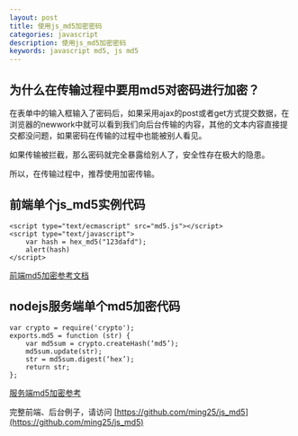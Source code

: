 ```yaml
---
layout: post
title: 使用js_md5加密密码
categories: javascript
description: 使用js_md5加密密码
keywords: javascript md5, js md5
---
```


## 为什么在传输过程中要用md5对密码进行加密？   

在表单中的输入框输入了密码后，如果采用ajax的post或者get方式提交数据，在浏览器的newwork中就可以看到我们向后台传输的内容，其他的文本内容直接提交都没问题，如果密码在传输的过程中也能被别人看见。

如果传输被拦截，那么密码就完全暴露给别人了，安全性存在极大的隐患。

所以，在传输过程中，推荐使用加密传输。

## 前端单个js_md5实例代码

```
<script type="text/ecmascript" src="md5.js"></script>
<script type="text/javascript">
    var hash = hex_md5("123dafd");
    alert(hash)
</script>
```

[前端md5加密参考文档](http://www.jb51.net/article/82831.htm)

## nodejs服务端单个md5加密代码

```
var crypto = require('crypto');
exports.md5 = function (str) {
    var md5sum = crypto.createHash(‘md5’);
    md5sum.update(str);
    str = md5sum.digest(‘hex’);
    return str;
};
```

[服务端md5加密参考](http://cnodejs.org/topic/501967e0f767cc9a518a08f4)


完整前端、后台例子，请访问 [https://github.com/ming25/js_md5](https://github.com/ming25/js_md5)
